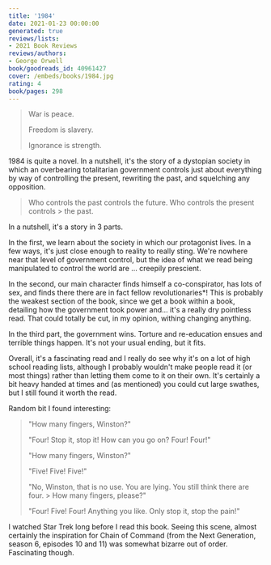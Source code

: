 ```yaml
---
title: '1984'
date: 2021-01-23 00:00:00
generated: true
reviews/lists:
- 2021 Book Reviews
reviews/authors:
- George Orwell
book/goodreads_id: 40961427
cover: /embeds/books/1984.jpg
rating: 4
book/pages: 298
---
```

> War is peace.
>
> Freedom is slavery.
>
> Ignorance is strength.  

1984 is quite a novel. In a nutshell, it's the story of a dystopian society in which an overbearing totalitarian government controls just about everything by way of controlling the present, rewriting the past, and squelching any opposition.  

<!--more-->

> Who controls the past controls the future. Who controls the present controls > the past.

In a nutshell, it's a story in 3 parts.  

In the first, we learn about the society in which our protagonist lives. In a few ways, it's just close enough to reality to really sting. We're nowhere near that level of government control, but the idea of what we read being manipulated to control the world are ... creepily prescient.  

In the second, our main character finds himself a co-conspirator, has lots of sex, and finds there there are in fact fellow revolutionaries*! This is probably the weakest section of the book, since we get a book within a book, detailing how the government took power and... it's a really dry pointless read. That could totally be cut, in my opinion, withing changing anything.  

In the third part, the government wins. Torture and re-education ensues and terrible things happen. It's not your usual ending, but it fits.  

Overall, it's a fascinating read and I really do see why it's on a lot of high school reading lists, although I probably wouldn't make people read it (or most things) rather than letting them come to it on their own. It's certainly a bit heavy handed at times and (as mentioned) you could cut large swathes, but I still found it worth the read.  

Random bit I found interesting:  

> "How many fingers, Winston?"  
>
> "Four! Stop it, stop it! How can you go on? Four! Four!"  
>
> "How many fingers, Winston?"  
>
> "Five! Five! Five!"  
>
> "No, Winston, that is no use. You are lying. You still think there are four. > How many fingers, please?"  
>
> "Four! Five! Four! Anything you like. Only stop it, stop the pain!"  

I watched Star Trek long before I read this book. Seeing this scene, almost certainly the inspiration for Chain of Command (from the Next Generation, season 6, episodes 10 and 11) was somewhat bizarre out of order. Fascinating though.